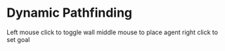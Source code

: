 # Dynamic Pathfinding
Left mouse click to toggle wall
middle mouse to place agent
right click to set goal